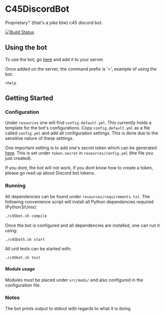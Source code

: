 # C45DiscordBot

Proprietary™ (that's a joke btw) c45 discord bot.

[![Build Status](https://travis-ci.com/Skippy404/C45DiscordBot.svg?branch=master)](https://travis-ci.com/Skippy404/C45DiscordBot)

## Using the bot

To use the bot, go [here](https://discordapp.com/oauth2/authorize?client_id=694185053156016178&scope=bot&permissions=8)
and add it to your server.

Once added on the server, the command prefix is '>', example of using the bot.

```
>help
```

## Getting Started

### Configuration

Under `resources` one will find `config.default.yml`. This currently holds a template for
the bot's configurations. Copy `config.default.yml` as a file called `config.yml` and
add all configuration settings. This is done due to the sensitive nature of these settings.

One important setting is to add one's secret token which can be generated
[here](https://discordapp.com/developers/applications). This is set under `token.secret` in
`resources/config.yml` (the file you just created).

If you dont, the bot will not work, if you dont know how to create a token,
please go read up about Discord bot tokens.

### Running

All dependencies can be found under `resources/requirements.txt`. The following convenience script
will install all Python dependencies required (Python3/Unix):

```bash
./c45bot.sh compile
```

Once the bot is configured and all dependencies are installed, one can run it using:

```bash
./c45both.sh start
```

All unit tests can be started with:

```bash
./c45bot.sh test
```

#### Module usage

Modules must be placed under `src/mods/` and also configured in the configuration file.

### Notes

The bot prints output to stdout with regards to what it is doing
